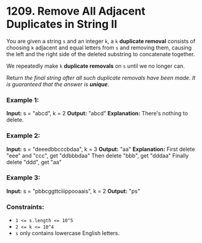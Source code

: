 # 1209. Remove All Adjacent Duplicates in String II

You are given a string `s` and an integer `k`, a `k` **duplicate removal** consists of choosing `k` adjacent and equal letters from `s` and removing them, causing the left and the right side of the deleted substring to concatenate together.

We repeatedly make `k` **duplicate removals** on `s` until we no longer can.

Return *the final string after all such duplicate removals have been made. It is guaranteed that the answer is **unique***.

### Example 1:
**Input:** s = "abcd", k = 2
**Output:** "abcd"
**Explanation:** There's nothing to delete.

### Example 2:
**Input:** s = "deeedbbcccbdaa", k = 3
**Output:** "aa"
**Explanation:** 
First delete "eee" and "ccc", get "ddbbbdaa"
Then delete "bbb", get "dddaa"
Finally delete "ddd", get "aa"

### Example 3:
**Input:** s = "pbbcggttciiippooaais", k = 2
**Output:** "ps"

### Constraints:
- `1 <= s.length <= 10^5`
- `2 <= k <= 10^4`
- `s` only contains lowercase English letters.